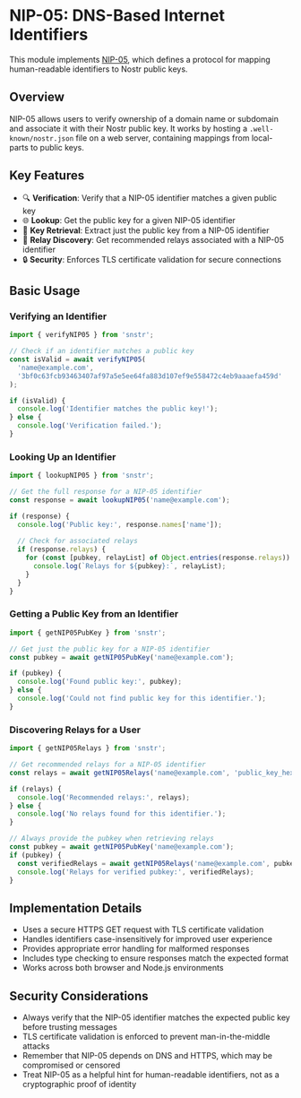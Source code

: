 # NIP-05: DNS-Based Internet Identifiers

This module implements [NIP-05](https://github.com/nostr-protocol/nips/blob/master/05.md), which defines a protocol for mapping human-readable identifiers to Nostr public keys.

## Overview

NIP-05 allows users to verify ownership of a domain name or subdomain and associate it with their Nostr public key. It works by hosting a `.well-known/nostr.json` file on a web server, containing mappings from local-parts to public keys.

## Key Features

- 🔍 **Verification**: Verify that a NIP-05 identifier matches a given public key
- 🌐 **Lookup**: Get the public key for a given NIP-05 identifier
- 🔑 **Key Retrieval**: Extract just the public key from a NIP-05 identifier
- 📡 **Relay Discovery**: Get recommended relays associated with a NIP-05 identifier
- 🔒 **Security**: Enforces TLS certificate validation for secure connections

## Basic Usage

### Verifying an Identifier

```typescript
import { verifyNIP05 } from 'snstr';

// Check if an identifier matches a public key
const isValid = await verifyNIP05(
  'name@example.com',
  '3bf0c63fcb93463407af97a5e5ee64fa883d107ef9e558472c4eb9aaaefa459d'
);

if (isValid) {
  console.log('Identifier matches the public key!');
} else {
  console.log('Verification failed.');
}
```

### Looking Up an Identifier

```typescript
import { lookupNIP05 } from 'snstr';

// Get the full response for a NIP-05 identifier
const response = await lookupNIP05('name@example.com');

if (response) {
  console.log('Public key:', response.names['name']);
  
  // Check for associated relays
  if (response.relays) {
    for (const [pubkey, relayList] of Object.entries(response.relays)) {
      console.log(`Relays for ${pubkey}:`, relayList);
    }
  }
}
```

### Getting a Public Key from an Identifier

```typescript
import { getNIP05PubKey } from 'snstr';

// Get just the public key for a NIP-05 identifier
const pubkey = await getNIP05PubKey('name@example.com');

if (pubkey) {
  console.log('Found public key:', pubkey);
} else {
  console.log('Could not find public key for this identifier.');
}
```

### Discovering Relays for a User

```typescript
import { getNIP05Relays } from 'snstr';

// Get recommended relays for a NIP-05 identifier
const relays = await getNIP05Relays('name@example.com', 'public_key_hex');

if (relays) {
  console.log('Recommended relays:', relays);
} else {
  console.log('No relays found for this identifier.');
}

// Always provide the pubkey when retrieving relays
const pubkey = await getNIP05PubKey('name@example.com');
if (pubkey) {
  const verifiedRelays = await getNIP05Relays('name@example.com', pubkey);
  console.log('Relays for verified pubkey:', verifiedRelays);
}
```

## Implementation Details

- Uses a secure HTTPS GET request with TLS certificate validation
- Handles identifiers case-insensitively for improved user experience
- Provides appropriate error handling for malformed responses
- Includes type checking to ensure responses match the expected format
- Works across both browser and Node.js environments

## Security Considerations

- Always verify that the NIP-05 identifier matches the expected public key before trusting messages
- TLS certificate validation is enforced to prevent man-in-the-middle attacks
- Remember that NIP-05 depends on DNS and HTTPS, which may be compromised or censored
- Treat NIP-05 as a helpful hint for human-readable identifiers, not as a cryptographic proof of identity 